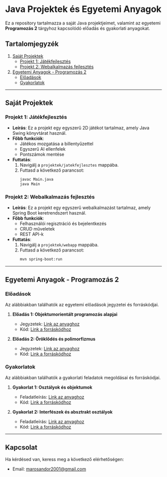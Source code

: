 # Java Projektek és Egyetemi Anyagok

Ez a repository tartalmazza a saját Java projektjeimet, valamint az egyetemi **Programozás 2** tárgyhoz kapcsolódó előadás és gyakorlati anyagokat.

## Tartalomjegyzék

1. [Saját Projektek](#saját-projektek)
    - [Projekt 1: Játékfejlesztés](#projekt-1-játékfejlesztés)
    - [Projekt 2: Webalkalmazás fejlesztés](#projekt-2-webalkalmazás-fejlesztés)
2. [Egyetemi Anyagok - Programozás 2](#egyetemi-anyagok---programozás-2)
    - [Előadások](#előadások)
    - [Gyakorlatok](#gyakorlatok)

---

## Saját Projektek

### Projekt 1: Játékfejlesztés

- **Leírás**: Ez a projekt egy egyszerű 2D játékot tartalmaz, amely Java Swing könyvtárat használ.
- **Főbb funkciók**:
    - Játékos mozgatása a billentyűzettel
    - Egyszerű AI ellenfelek
    - Pontszámok mentése
- **Futtatás**:
    1. Navigálj a `projektek/jatekfejlesztes` mappába.
    2. Futtasd a következő parancsot:
        ```bash
        javac Main.java
        java Main
        ```

### Projekt 2: Webalkalmazás fejlesztés

- **Leírás**: Ez a projekt egy egyszerű webalkalmazást tartalmaz, amely Spring Boot keretrendszert használ.
- **Főbb funkciók**:
    - Felhasználói regisztráció és bejelentkezés
    - CRUD műveletek
    - REST API-k
- **Futtatás**:
    1. Navigálj a `projektek/webapp` mappába.
    2. Futtasd a következő parancsot:
        ```bash
        mvn spring-boot:run
        ```

---

## Egyetemi Anyagok - Programozás 2

### Előadások

Az alábbiakban találhatók az egyetemi előadások jegyzetei és forráskódjai.

1. **Előadás 1: Objektumorientált programozás alapjai**
    - Jegyzetek: [Link az anyaghoz](egyetemi_anyagok/eloadasok/eloadas1.md)
    - Kód: [Link a forráskódhoz](egyetemi_anyagok/eloadasok/eloadas1_kod)

2. **Előadás 2: Öröklődés és polimorfizmus**
    - Jegyzetek: [Link az anyaghoz](egyetemi_anyagok/eloadasok/eloadas2.md)
    - Kód: [Link a forráskódhoz](egyetemi_anyagok/eloadasok/eloadas2_kod)

### Gyakorlatok

Az alábbiakban találhatók a gyakorlati feladatok megoldásai és forráskódjai.

1. **Gyakorlat 1: Osztályok és objektumok**
    - Feladatleírás: [Link az anyaghoz](egyetemi_anyagok/gyakorlatok/gyakorlat1.md)
    - Kód: [Link a forráskódhoz](egyetemi_anyagok/gyakorlatok/gyakorlat1_kod)

2. **Gyakorlat 2: Interfészek és absztrakt osztályok**
    - Feladatleírás: [Link az anyaghoz](egyetemi_anyagok/gyakorlatok/gyakorlat2.md)
    - Kód: [Link a forráskódhoz](egyetemi_anyagok/gyakorlatok/gyakorlat2_kod)

---

## Kapcsolat

Ha kérdésed van, keress meg a következő elérhetőségen: 
- Email: [marosandor2001@gmail.com](mailto:marosandor2001@gmail.com)
